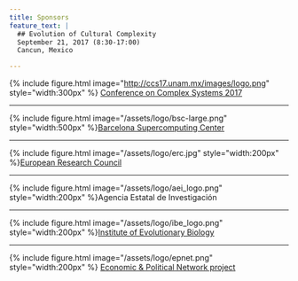 ```yaml
---
title: Sponsors
feature_text: |
  ## Evolution of Cultural Complexity
  September 21, 2017 (8:30-17:00)
  Cancun, Mexico 

---
```



 
{% include figure.html image="http://ccs17.unam.mx/images/logo.png" style="width:300px" %} [Conference on Complex Systems 2017](http://ccs17.unam.mx/)

------

{% include figure.html image="/assets/logo/bsc-large.png" style="width:500px" %}[Barcelona Supercomputing Center](http://bsc.es/)

------

{% include figure.html image="/assets/logo/erc.jpg" style="width:200px" %}[European Research Council](http://erc.europa.eu/)

------

{% include figure.html image="/assets/logo/aei_logo.png" style="width:200px" %}Agencia Estatal de Investigación

------

{% include figure.html image="/assets/logo/ibe_logo.png" style="width:200px" %}[Institute of Evolutionary Biology](https://www.ibe.upf-csic.es/)


------

 
{% include figure.html image="/assets/logo/epnet.png" style="width:200px" %} [Economic & Political Network project](http://www.roman-ep.net/)
 




 


